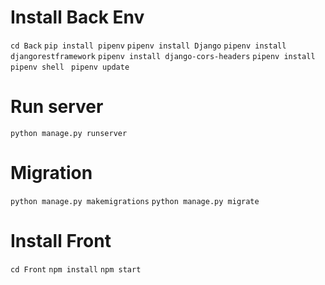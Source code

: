 

# Install Back Env
 `cd Back`
 `pip install pipenv`
 `pipenv install Django`
 `pipenv install djangorestframework`
 `pipenv install django-cors-headers`
 `pipenv install`
 `pipenv shell`
` pipenv update`

# Run server
 `python manage.py runserver`

# Migration
`python manage.py makemigrations`
`python manage.py migrate`

# Install Front
`cd Front`
`npm install`
`npm start`